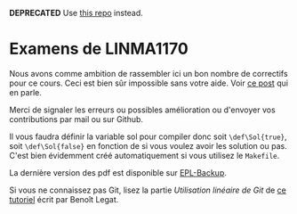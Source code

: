 **DEPRECATED** Use [this repo](https://github.com/Gp2mv3/Syntheses/) instead.

Examens de LINMA1170
====================

Nous avons comme ambition de rassembler ici un bon nombre de correctifs
pour ce cours.
Ceci est bien sûr impossible sans votre aide.
Voir [ce post](http://www.forum-epl.be/viewtopic.php?p=109318) qui en parle.

Merci de signaler les erreurs ou possibles amélioration
ou d'envoyer vos contributions
par mail ou sur Github.

Il vous faudra définir la variable sol pour compiler donc soit
`\def\Sol{true}`, soit `\def\Sol{false}` en fonction de si vous voulez
avoir les solution ou pas.
C'est bien évidemment créé automatiquement si vous utilisez le `Makefile`.

La dernière version des pdf est disponible sur
[EPL-Backup](https://www.dropbox.com/sh/5a1dfg8e17bbgkw/bgVWq1icjf).

Si vous ne connaissez pas Git,
lisez la partie *Utilisation linéaire de Git* de
[ce tutoriel](http://sites.uclouvain.be/SystInfo/notes/Outils/html/git.html)
écrit par Benoît Legat.
